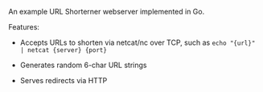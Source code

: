 An example URL Shorterner webserver implemented in Go.

Features:

- Accepts URLs to shorten via netcat/nc over TCP, such as `echo "{url}" | netcat {server} {port}`

- Generates random 6-char URL strings

- Serves redirects via HTTP
